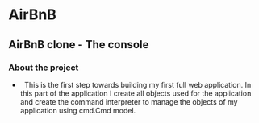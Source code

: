 <h1> AirBnB </h1>
<h2> AirBnB clone - The console </h2>
<h3> About the project </h3>

- &nbsp; This is the first step towards building my first full web application. In this part of the application I create all objects used for the application and create the command interpreter to manage the objects of my application using cmd.Cmd model.
